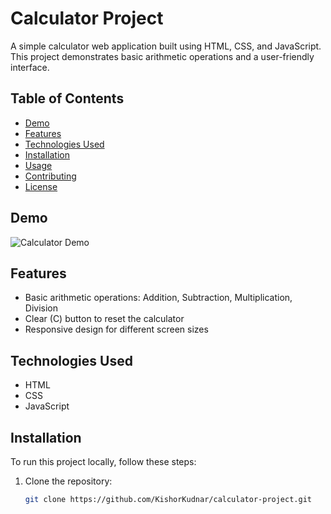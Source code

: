 # Calculator Project

A simple calculator web application built using HTML, CSS, and JavaScript. This project demonstrates basic arithmetic operations and a user-friendly interface.

## Table of Contents

- [Demo](#demo)
- [Features](#features)
- [Technologies Used](#technologies-used)
- [Installation](#installation)
- [Usage](#usage)
- [Contributing](#contributing)
- [License](#license)

## Demo

![Calculator Demo](path_to_your_screenshot_image)

## Features

- Basic arithmetic operations: Addition, Subtraction, Multiplication, Division
- Clear (C) button to reset the calculator
- Responsive design for different screen sizes

## Technologies Used

- HTML
- CSS
- JavaScript

## Installation

To run this project locally, follow these steps:

1. Clone the repository:
   ```bash
   git clone https://github.com/KishorKudnar/calculator-project.git

